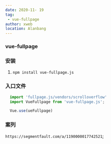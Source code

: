 ```yaml
---
date: 2020-11- 19
tag: 
 - vue-fullpage
author: xweb
location: Alanbang
---
```


### vue-fullpage

### 安装
1. `npm install vue-fullpage.js`

### 入口文件
 ```js
   import 'fullpage.js/vendors/scrolloverflow'
   import VueFullpage from 'vue-fullpage.js';

   Vue.use(ueFullpage)
 ```

 ### 案列
   `https://segmentfault.com/a/1190000017742521`;
